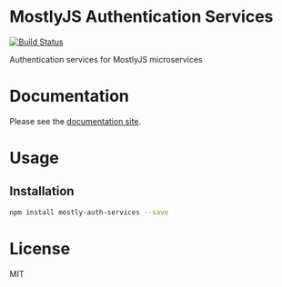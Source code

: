 MostlyJS Authentication Services
================================

[![Build Status](https://travis-ci.org/mostlyjs/mostly-auth-services.svg)](https://travis-ci.org/mostlyjs/mostly-auth-services)

Authentication services for MostlyJS microservices

# Documentation

Please see the [documentation site](https://mostlyjs.github.io).

# Usage

## Installation

```bash
npm install mostly-auth-services --save
```

# License

MIT
